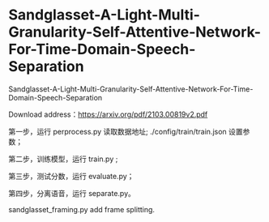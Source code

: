 # Sandglasset-A-Light-Multi-Granularity-Self-Attentive-Network-For-Time-Domain-Speech-Separation

Sandglasset-A-Light-Multi-Granularity-Self-Attentive-Network-For-Time-Domain-Speech-Separation

Download address：https://arxiv.org/pdf/2103.00819v2.pdf

第一步，运行 perprocess.py 读取数据地址; ./config/train/train.json 设置参数；
 
第二步，训练模型，运行 train.py ;

第三步，测试分数，运行 evaluate.py；

第四步，分离语音，运行 separate.py。

sandglasset_framing.py add frame splitting.
